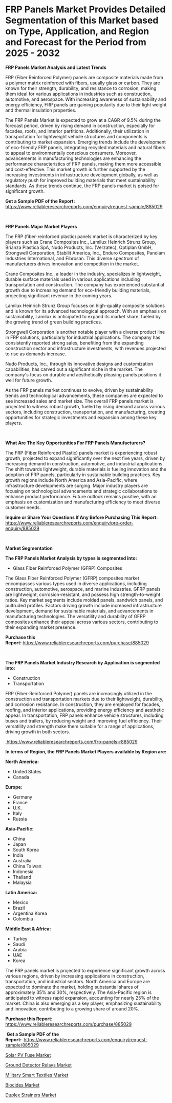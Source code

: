 <p><h1>FRP Panels Market Provides Detailed Segmentation of this Market based on Type, Application, and Region and Forecast for the Period from 2025 - 2032</h1></p><p><strong>FRP Panels Market Analysis and Latest Trends</strong></p>
<p><p>FRP (Fiber Reinforced Polymer) panels are composite materials made from a polymer matrix reinforced with fibers, usually glass or carbon. They are known for their strength, durability, and resistance to corrosion, making them ideal for various applications in industries such as construction, automotive, and aerospace. With increasing awareness of sustainability and energy efficiency, FRP panels are gaining popularity due to their light weight and thermal insulation properties. </p><p>The FRP Panels Market is expected to grow at a CAGR of 9.5% during the forecast period, driven by rising demand in construction, especially for facades, roofs, and interior partitions. Additionally, their utilization in transportation for lightweight vehicle structures and components is contributing to market expansion. Emerging trends include the development of eco-friendly FRP panels, integrating recycled materials and natural fibers to appeal to environmentally conscious consumers. Moreover, advancements in manufacturing technologies are enhancing the performance characteristics of FRP panels, making them more accessible and cost-effective. This market growth is further supported by the increasing investments in infrastructure development globally, as well as regulatory push for improved building materials that meet sustainability standards. As these trends continue, the FRP panels market is poised for significant growth.</p></p>
<p><strong>Get a Sample PDF of the Report:&nbsp;</strong> <a href="https://www.reliableresearchreports.com/enquiry/request-sample/885029?utm_campaign=2128&utm_medium=2&utm_source=Github&utm_content=ia&utm_term=30012025&utm_id=frp-panels">https://www.reliableresearchreports.com/enquiry/request-sample/885029</a></p>
<p>&nbsp;</p>
<p><strong>FRP Panels Major Market Players</strong></p>
<p><p>The FRP (fiber-reinforced plastic) panels market is characterized by key players such as Crane Composites Inc., Lamilux Heinrich Strunz Group, Brianza Plastica SpA, Nudo Products, Inc. (Verzatec), Optiplan GmbH, Strongwell Corporation, Stabilit America, Inc., Enduro Composites, Panolam Industries International, and Fibrosan. This diverse spectrum of manufacturers drives innovation and competition in the market.</p><p>Crane Composites Inc., a leader in the industry, specializes in lightweight, durable surface materials used in various applications including transportation and construction. The company has experienced substantial growth due to increasing demand for eco-friendly building materials, projecting significant revenue in the coming years.</p><p>Lamilux Heinrich Strunz Group focuses on high-quality composite solutions and is known for its advanced technological approach. With an emphasis on sustainability, Lamilux is anticipated to expand its market share, fueled by the growing trend of green building practices.</p><p>Strongwell Corporation is another notable player with a diverse product line in FRP solutions, particularly for industrial applications. The company has consistently reported strong sales, benefiting from the expanding construction sector and infrastructure investments, with revenues projected to rise as demands increase.</p><p>Nudo Products, Inc., through its innovative designs and customization capabilities, has carved out a significant niche in the market. The company's focus on durable and aesthetically pleasing panels positions it well for future growth.</p><p>As the FRP panels market continues to evolve, driven by sustainability trends and technological advancements, these companies are expected to see increased sales and market size. The overall FRP panels market is projected to witness robust growth, fueled by rising demand across various sectors, including construction, transportation, and manufacturing, creating opportunities for strategic investments and expansion among these key players.</p></p>
<p>&nbsp;</p>
<p><strong>What Are The Key Opportunities For FRP Panels Manufacturers?</strong></p>
<p><p>The FRP (Fiber Reinforced Plastic) panels market is experiencing robust growth, projected to expand significantly over the next five years, driven by increasing demand in construction, automotive, and industrial applications. The shift towards lightweight, durable materials is fueling innovation and the adoption of FRP panels, particularly in sustainable building practices. Key growth regions include North America and Asia-Pacific, where infrastructure developments are surging. Major industry players are focusing on technological advancements and strategic collaborations to enhance product performance. Future outlook remains positive, with an emphasis on customization and manufacturing efficiency to meet diverse customer needs.</p></p>
<p><strong>Inquire or Share Your Questions If Any Before Purchasing This Report:</strong> <a href="https://www.reliableresearchreports.com/enquiry/pre-order-enquiry/885029?utm_campaign=2128&utm_medium=2&utm_source=Github&utm_content=ia&utm_term=30012025&utm_id=frp-panels">https://www.reliableresearchreports.com/enquiry/pre-order-enquiry/885029</a></p>
<p>&nbsp;</p>
<p><strong>Market Segmentation</strong></p>
<p><strong>The FRP Panels Market Analysis by types is segmented into:</strong></p>
<p><ul><li>Glass Fiber Reinforced Polymer (GFRP) Composites</li></ul></p>
<p><p>The Glass Fiber Reinforced Polymer (GFRP) composites market encompasses various types used in diverse applications, including construction, automotive, aerospace, and marine industries. GFRP panels are lightweight, corrosion-resistant, and possess high strength-to-weight ratios. Key market segments include molded panels, sandwich panels, and pultruded profiles. Factors driving growth include increased infrastructure development, demand for sustainable materials, and advancements in manufacturing technologies. The versatility and durability of GFRP composites enhance their appeal across various sectors, contributing to their expanding market presence.</p></p>
<p><strong>Purchase this Report:&nbsp;</strong><a href="https://www.reliableresearchreports.com/purchase/885029?utm_campaign=2128&utm_medium=2&utm_source=Github&utm_content=ia&utm_term=30012025&utm_id=frp-panels">https://www.reliableresearchreports.com/purchase/885029</a></p>
<p>&nbsp;</p>
<p><strong>The FRP Panels Market Industry Research by Application is segmented into:</strong></p>
<p><ul><li>Construction</li><li>Transportation</li></ul></p>
<p><p>FRP (Fiber-Reinforced Polymer) panels are increasingly utilized in the construction and transportation markets due to their lightweight, durability, and corrosion resistance. In construction, they are employed for facades, roofing, and interior applications, providing energy efficiency and aesthetic appeal. In transportation, FRP panels enhance vehicle structures, including buses and trailers, by reducing weight and improving fuel efficiency. Their versatility and strength make them suitable for a range of applications, driving growth in both sectors.</p></p>
<p><a href="https://www.reliableresearchreports.com/frp-panels-r885029?utm_campaign=2128&utm_medium=2&utm_source=Github&utm_content=ia&utm_term=30012025&utm_id=frp-panels">&nbsp;https://www.reliableresearchreports.com/frp-panels-r885029</a></p>
<p><strong>In terms of Region, the FRP Panels Market Players available by Region are:</strong></p>
<p>
    <p> <strong> North America: </strong>
        <ul>
            <li>United States</li>
            <li>Canada</li>
        </ul>
        </p> 
    <p> <strong> Europe: </strong>
        <ul>
            <li>Germany</li>
            <li>France</li>
            <li>U.K.</li>
            <li>Italy</li>
            <li>Russia</li>
        </ul>
        </p> 
    <p> <strong> Asia-Pacific: </strong>
        <ul>
            <li>China</li>
            <li>Japan</li>
            <li>South Korea</li>
            <li>India</li>
            <li>Australia</li>
            <li>China Taiwan</li>
            <li>Indonesia</li>
            <li>Thailand</li>
            <li>Malaysia</li>
        </ul>
        </p> 
    <p> <strong> Latin America: </strong>
        <ul>
            <li>Mexico</li>
            <li>Brazil</li>
            <li>Argentina Korea</li>
            <li>Colombia</li>
        </ul>
        </p> 
    <p> <strong> Middle East & Africa: </strong>
        <ul>
            <li>Turkey</li>
            <li>Saudi</li>
            <li>Arabia</li>
            <li>UAE</li>
            <li>Korea</li>
        </ul>
    </p>
    </p>
<p><p>The FRP panels market is projected to experience significant growth across various regions, driven by increasing applications in construction, transportation, and industrial sectors. North America and Europe are expected to dominate the market, holding substantial shares of approximately 35% and 30%, respectively. The Asia-Pacific region is anticipated to witness rapid expansion, accounting for nearly 25% of the market. China is also emerging as a key player, emphasizing sustainability and innovation, contributing to a growing share of around 20%.</p></p>
<p><strong>Purchase this Report: </strong><a href="https://www.reliableresearchreports.com/purchase/885029?utm_campaign=2128&utm_medium=2&utm_source=Github&utm_content=ia&utm_term=30012025&utm_id=frp-panels">https://www.reliableresearchreports.com/purchase/885029</a></p>
<p>&nbsp;<strong>Get a Sample PDF of the Report:&nbsp;&nbsp;</strong><a href="https://www.reliableresearchreports.com/enquiry/request-sample/885029?utm_campaign=2128&utm_medium=2&utm_source=Github&utm_content=ia&utm_term=30012025&utm_id=frp-panels">https://www.reliableresearchreports.com/enquiry/request-sample/885029</a></p>
<p><strong></strong></p>
<p><p><a href="https://www.linkedin.com/pulse/comprehensive-analysis-solar-pv-fuse-market-size-share-revenue-metce?utm_campaign=2128&utm_medium=2&utm_source=Github&utm_content=ia&utm_term=30012025&utm_id=frp-panels">Solar PV Fuse Market</a></p><p><a href="https://www.linkedin.com/pulse/ground-detector-relays-market-demand-revenue-insights-dl70e?utm_campaign=2128&utm_medium=2&utm_source=Github&utm_content=ia&utm_term=30012025&utm_id=frp-panels">Ground Detector Relays Market</a></p><p><a href="https://github.com/aksayvoogdt/Market-Research-Report-List-1/blob/main/military-smart-textiles-market.md?utm_campaign=2128&utm_medium=2&utm_source=Github&utm_content=ia&utm_term=30012025&utm_id=frp-panels">Military Smart Textiles Market</a></p><p><a href="https://github.com/itayjedhe/Market-Research-Report-List-1/blob/main/biocides-market.md?utm_campaign=2128&utm_medium=2&utm_source=Github&utm_content=ia&utm_term=30012025&utm_id=frp-panels">Biocides Market</a></p><p><a href="https://www.linkedin.com/pulse/frameworks-advancements-duplex-strainers-market-key-findings-ugmcf?utm_campaign=2128&utm_medium=2&utm_source=Github&utm_content=ia&utm_term=30012025&utm_id=frp-panels">Duplex Strainers Market</a></p></p>